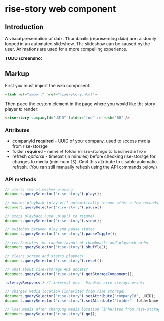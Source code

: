 rise-story web component
========================

## Introduction

A visual presentation of data. Thumbnails (representing data) are randomly looped in an automated slideshow. The slideshow can be paused by the user. Animations are used for a more compelling experience.

**TODO screenshot**

## Markup

First you must import the web component:

```html
<link rel="import" href="rise-story.html">
```

Then place the custom element in the page where you would like the story player to render:

```html
<rise-story companyId="UUID" folder="foo" refresh="60" />
```

### Attributes

- companyId **required** - UUID of your company, used to access media from rise-storage
- folder **required** - name of folder in rise-storage to load media from
- refresh *optional* - timeout (in minutes) before checking rise-storage for changes to media (minimum `15`). Omit this attribute to disable automatic refresh. (You can still manually refresh using the API commands below.)

### API methods

```js
// starts the slideshow playing
document.querySelector("rise-story").play();

// pauses playback (play will automatically resume after a few seconds)
document.querySelector("rise-story").pause();

// stops playback (use .play() to resume)
document.querySelector("rise-story").stop();

// switches between play and pause states
document.querySelector("rise-story").pauseToggle();

// recalculates the random layout of thumbnails and playback order
document.querySelector("rise-story").shuffle();

// clears screen and starts playback
document.querySelector("rise-story").reset();

// what about rise-storage API access?
document.querySelector("rise-story").getStorageComponent();

.storageResponse() // internal use - handles rise-storage events

// changes media location (inherited from rise storage)
document.querySelector("rise-story").setAttribute("companyId", UUID);
document.querySelector("rise-story").setAttribute("folder", folderName);

// load media after changing media location (inherited from rise-storage)
document.querySelector("rise-story").go();
```

